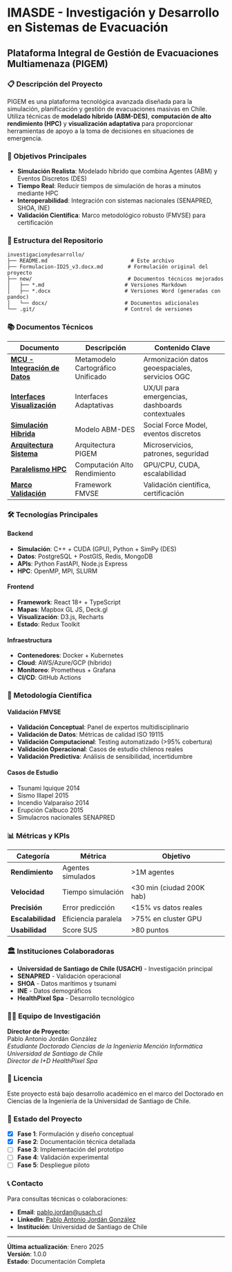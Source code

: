 # IMASDE - Investigación y Desarrollo en Sistemas de Evacuación

## Plataforma Integral de Gestión de Evacuaciones Multiamenaza (PIGEM)

### 📋 Descripción del Proyecto

PIGEM es una plataforma tecnológica avanzada diseñada para la simulación, planificación y gestión de evacuaciones masivas en Chile. Utiliza técnicas de **modelado híbrido (ABM-DES)**, **computación de alto rendimiento (HPC)** y **visualización adaptativa** para proporcionar herramientas de apoyo a la toma de decisiones en situaciones de emergencia.

### 🎯 Objetivos Principales

- **Simulación Realista**: Modelado híbrido que combina Agentes (ABM) y Eventos Discretos (DES)
- **Tiempo Real**: Reducir tiempos de simulación de horas a minutos mediante HPC
- **Interoperabilidad**: Integración con sistemas nacionales (SENAPRED, SHOA, INE)
- **Validación Científica**: Marco metodológico robusto (FMVSE) para certificación

### 📁 Estructura del Repositorio

```
investigacionydesarrollo/
├── README.md                           # Este archivo
├── Formulacion-ID25_v3.docx.md        # Formulación original del proyecto
├── new/                               # Documentos técnicos mejorados
│   ├── *.md                          # Versiones Markdown
│   ├── *.docx                        # Versiones Word (generadas con pandoc)
│   └── docx/                         # Documentos adicionales
└── .git/                             # Control de versiones
```

### 📚 Documentos Técnicos

| **Documento** | **Descripción** | **Contenido Clave** |
|---------------|-----------------|---------------------|
| **[MCU - Integración de Datos](new/integracion_datos_mcu.md)** | Metamodelo Cartográfico Unificado | Armonización datos geoespaciales, servicios OGC |
| **[Interfaces Visualización](new/interfaces_visualizacion_adaptativas.md)** | Interfaces Adaptativas | UX/UI para emergencias, dashboards contextuales |
| **[Simulación Híbrida](new/modelo_simulacion_hibrida.md)** | Modelo ABM-DES | Social Force Model, eventos discretos |
| **[Arquitectura Sistema](new/arquitectura_sistema_pigem.md)** | Arquitectura PIGEM | Microservicios, patrones, seguridad |
| **[Paralelismo HPC](new/estrategia_paralelismo_hpc.md)** | Computación Alto Rendimiento | GPU/CPU, CUDA, escalabilidad |
| **[Marco Validación](new/marco_validacion_fmvse.md)** | Framework FMVSE | Validación científica, certificación |

### 🛠️ Tecnologías Principales

#### **Backend**
- **Simulación**: C++ + CUDA (GPU), Python + SimPy (DES)
- **Datos**: PostgreSQL + PostGIS, Redis, MongoDB
- **APIs**: Python FastAPI, Node.js Express
- **HPC**: OpenMP, MPI, SLURM

#### **Frontend**
- **Framework**: React 18+ + TypeScript
- **Mapas**: Mapbox GL JS, Deck.gl
- **Visualización**: D3.js, Recharts
- **Estado**: Redux Toolkit

#### **Infraestructura**
- **Contenedores**: Docker + Kubernetes
- **Cloud**: AWS/Azure/GCP (híbrido)
- **Monitoreo**: Prometheus + Grafana
- **CI/CD**: GitHub Actions

### 🔬 Metodología Científica

#### **Validación FMVSE**
- **Validación Conceptual**: Panel de expertos multidisciplinario
- **Validación de Datos**: Métricas de calidad ISO 19115
- **Validación Computacional**: Testing automatizado (>95% cobertura)
- **Validación Operacional**: Casos de estudio chilenos reales
- **Validación Predictiva**: Análisis de sensibilidad, incertidumbre

#### **Casos de Estudio**
- Tsunami Iquique 2014
- Sismo Illapel 2015
- Incendio Valparaíso 2014
- Erupción Calbuco 2015
- Simulacros nacionales SENAPRED

### 📊 Métricas y KPIs

| **Categoría** | **Métrica** | **Objetivo** |
|---------------|-------------|--------------|
| **Rendimiento** | Agentes simulados | >1M agentes |
| **Velocidad** | Tiempo simulación | <30 min (ciudad 200K hab) |
| **Precisión** | Error predicción | <15% vs datos reales |
| **Escalabilidad** | Eficiencia paralela | >75% en cluster GPU |
| **Usabilidad** | Score SUS | >80 puntos |

### 🏛️ Instituciones Colaboradoras

- **Universidad de Santiago de Chile (USACH)** - Investigación principal
- **SENAPRED** - Validación operacional
- **SHOA** - Datos marítimos y tsunami
- **INE** - Datos demográficos
- **HealthPixel Spa** - Desarrollo tecnológico

### 👨‍🔬 Equipo de Investigación

**Director de Proyecto:**  
Pablo Antonio Jordán González  
*Estudiante Doctorado Ciencias de la Ingeniería Mención Informática*  
*Universidad de Santiago de Chile*  
*Director de I+D HealthPixel Spa*

### 📄 Licencia

Este proyecto está bajo desarrollo académico en el marco del Doctorado en Ciencias de la Ingeniería de la Universidad de Santiago de Chile.

### 🚀 Estado del Proyecto

- [x] **Fase 1**: Formulación y diseño conceptual
- [x] **Fase 2**: Documentación técnica detallada
- [ ] **Fase 3**: Implementación del prototipo
- [ ] **Fase 4**: Validación experimental
- [ ] **Fase 5**: Despliegue piloto

### 📞 Contacto

Para consultas técnicas o colaboraciones:
- **Email**: [pablo.jordan@usach.cl](mailto:pablo.jordan@usach.cl)
- **LinkedIn**: [Pablo Antonio Jordán González](https://linkedin.com/in/pablo-jordan-gonzalez)
- **Institución**: Universidad de Santiago de Chile

---

**Última actualización**: Enero 2025  
**Versión**: 1.0.0  
**Estado**: Documentación Completa 